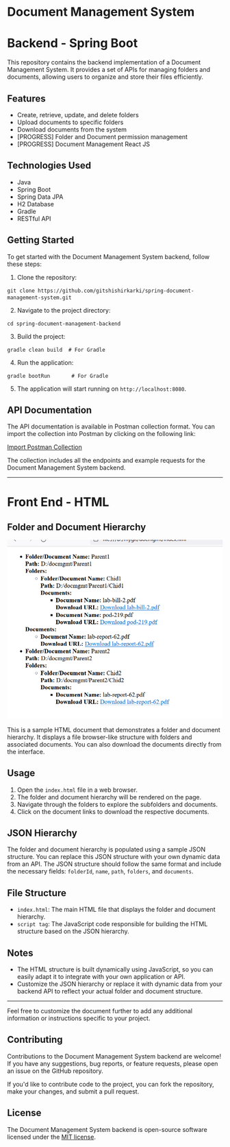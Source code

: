 # Document Management System 
# Backend - Spring Boot

This repository contains the backend implementation of a Document Management System. It provides a set of APIs for managing folders and documents, allowing users to organize and store their files efficiently.

## Features

- Create, retrieve, update, and delete folders
- Upload documents to specific folders
- Download documents from the system
- [PROGRESS] Folder and Document permission management
- [PROGRESS] Document Management React JS

## Technologies Used

- Java
- Spring Boot
- Spring Data JPA
- H2 Database
- Gradle
- RESTful API

## Getting Started

To get started with the Document Management System backend, follow these steps:

1. Clone the repository:

```shell
git clone https://github.com/gitshishirkarki/spring-document-management-system.git
```

2. Navigate to the project directory:

```shell
cd spring-document-management-backend
```

3. Build the project:

```shell
gradle clean build  # For Gradle
```

4. Run the application:

```shell
gradle bootRun       # For Gradle
```

5. The application will start running on `http://localhost:8080`.

## API Documentation

The API documentation is available in Postman collection format. You can import the collection into Postman by clicking on the following link:

[Import Postman Collection](https://api.postman.com/collections/25891149-27b7516d-b2ca-4bc0-8616-9a3c981e1336?access_key=PMAT-01H3P1D98YEB8JY6922JP17HBR)

The collection includes all the endpoints and example requests for the Document Management System backend.

---

# Front End - HTML

## Folder and Document Hierarchy

![Alt Text](Screenshot%202023-06-24%20224537.png)

This is a sample HTML document that demonstrates a folder and document hierarchy. It displays a file browser-like structure with folders and associated documents. You can also download the documents directly from the interface.

## Usage

1. Open the `index.html` file in a web browser.
2. The folder and document hierarchy will be rendered on the page.
3. Navigate through the folders to explore the subfolders and documents.
4. Click on the document links to download the respective documents.

## JSON Hierarchy

The folder and document hierarchy is populated using a sample JSON structure. You can replace this JSON structure with your own dynamic data from an API. The JSON structure should follow the same format and include the necessary fields: `folderId`, `name`, `path`, `folders`, and `documents`.

## File Structure

- `index.html`: The main HTML file that displays the folder and document hierarchy.
- `script tag`: The JavaScript code responsible for building the HTML structure based on the JSON hierarchy.

## Notes

- The HTML structure is built dynamically using JavaScript, so you can easily adapt it to integrate with your own application or API.
- Customize the JSON hierarchy or replace it with dynamic data from your backend API to reflect your actual folder and document structure.

---

Feel free to customize the document further to add any additional information or instructions specific to your project.

## Contributing

Contributions to the Document Management System backend are welcome! If you have any suggestions, bug reports, or feature requests, please open an issue on the GitHub repository.

If you'd like to contribute code to the project, you can fork the repository, make your changes, and submit a pull request.

## License

The Document Management System backend is open-source software licensed under the [MIT license](LICENSE).
